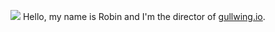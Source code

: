 ![](https://www.gullwing.io/img/gullwing-banner-right.png)
Hello, my name is Robin and I'm the director of [gullwing.io](https://www.gullwing.io/).

